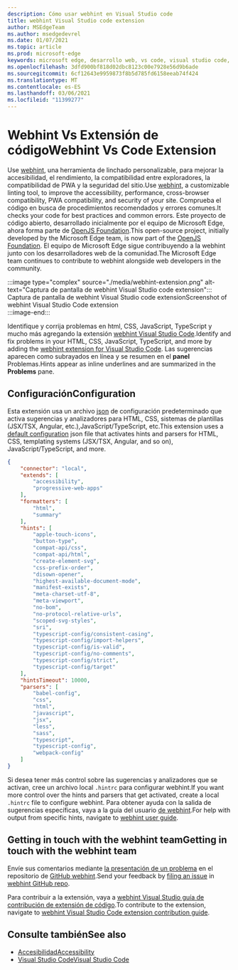```yaml
---
description: Cómo usar webhint en Visual Studio code
title: webhint Visual Studio code extension
author: MSEdgeTeam
ms.author: msedgedevrel
ms.date: 01/07/2021
ms.topic: article
ms.prod: microsoft-edge
keywords: microsoft edge, desarrollo web, vs code, visual studio code, webhint
ms.openlocfilehash: 3dfd900bf818d02dbc8123c00e7928e56d9b6ade
ms.sourcegitcommit: 6cf12643e9959873f8b5d785fd6158eeab74f424
ms.translationtype: MT
ms.contentlocale: es-ES
ms.lasthandoff: 03/06/2021
ms.locfileid: "11399277"
---
```

# <a name="webhint-vs-code-extension"></a><span data-ttu-id="ab929-104">Webhint Vs Extensión de código</span><span class="sxs-lookup"><span data-stu-id="ab929-104">Webhint Vs Code Extension</span></span>  

<span data-ttu-id="ab929-105">Use [webhint][WebhintMain], una herramienta de linchado personalizable, para mejorar la accesibilidad, el rendimiento, la compatibilidad entre exploradores, la compatibilidad de PWA y la seguridad del sitio.</span><span class="sxs-lookup"><span data-stu-id="ab929-105">Use [webhint][WebhintMain], a customizable linting tool, to improve the accessibility, performance, cross-browser compatibility, PWA compatibility, and security of your site.</span></span>  <span data-ttu-id="ab929-106">Comprueba el código en busca de procedimientos recomendados y errores comunes.</span><span class="sxs-lookup"><span data-stu-id="ab929-106">It checks your code for best practices and common errors.</span></span> <span data-ttu-id="ab929-107">Este proyecto de código abierto, desarrollado inicialmente por el equipo de Microsoft Edge, ahora forma parte de [OpenJS Foundation][OpenjsFoundation].</span><span class="sxs-lookup"><span data-stu-id="ab929-107">This open-source project, initially developed by the Microsoft Edge team, is now part of the [OpenJS Foundation][OpenjsFoundation].</span></span>  <span data-ttu-id="ab929-108">El equipo de Microsoft Edge sigue contribuyendo a la webhint junto con los desarrolladores web de la comunidad.</span><span class="sxs-lookup"><span data-stu-id="ab929-108">The Microsoft Edge team continues to contribute to webhint alongside web developers in the community.</span></span>  

:::image type="complex" source="./media/webhint-extension.png" alt-text="Captura de pantalla de webhint Visual Studio code extension":::
   <span data-ttu-id="ab929-110">Captura de pantalla de webhint Visual Studio code extension</span><span class="sxs-lookup"><span data-stu-id="ab929-110">Screenshot of webhint Visual Studio Code extension</span></span>  
:::image-end:::

<!--![Screenshot of webhint Visual Studio Code extension][ImageWebhintExtension]  -->  

<span data-ttu-id="ab929-111">Identifique y corrija problemas en html, CSS, JavaScript, TypeScript y mucho más agregando la extensión [webhint Visual Studio Code][VisualstudioMarketplaceWebhint].</span><span class="sxs-lookup"><span data-stu-id="ab929-111">Identify and fix problems in your HTML, CSS, JavaScript, TypeScript, and more by adding the [webhint extension for Visual Studio Code][VisualstudioMarketplaceWebhint].</span></span>  <span data-ttu-id="ab929-112">Las sugerencias aparecen como subrayados en línea y se resumen en el **panel** Problemas.</span><span class="sxs-lookup"><span data-stu-id="ab929-112">Hints appear as inline underlines and are summarized in the **Problems** pane.</span></span>  

## <a name="configuration"></a><span data-ttu-id="ab929-113">Configuración</span><span class="sxs-lookup"><span data-stu-id="ab929-113">Configuration</span></span>  

<span data-ttu-id="ab929-114">Esta extensión usa un archivo [json][GithubWebhintioIndexjson] de configuración predeterminado que activa sugerencias y analizadores para HTML, CSS, sistemas de plantillas \(JSX/TSX, Angular, etc.),JavaScript/TypeScript, etc.</span><span class="sxs-lookup"><span data-stu-id="ab929-114">This extension uses a [default configuration][GithubWebhintioIndexjson] json file that activates hints and parsers for HTML, CSS, templating systems \(JSX/TSX, Angular, and so on\), JavaScript/TypeScript, and more.</span></span>  

```json
{
    "connector": "local",
    "extends": [
        "accessibility",
        "progressive-web-apps"
    ],
    "formatters": [
        "html",
        "summary"
    ],
    "hints": [
        "apple-touch-icons",
        "button-type",
        "compat-api/css",
        "compat-api/html",
        "create-element-svg",
        "css-prefix-order",
        "disown-opener",
        "highest-available-document-mode",
        "manifest-exists",
        "meta-charset-utf-8",
        "meta-viewport",
        "no-bom",
        "no-protocol-relative-urls",
        "scoped-svg-styles",
        "sri",
        "typescript-config/consistent-casing",
        "typescript-config/import-helpers",
        "typescript-config/is-valid",
        "typescript-config/no-comments",
        "typescript-config/strict",
        "typescript-config/target"
    ],
    "hintsTimeout": 10000,
    "parsers": [
        "babel-config",
        "css",
        "html",
        "javascript",
        "jsx",
        "less",
        "sass",
        "typescript",
        "typescript-config",
        "webpack-config"
    ]
}
```  

<span data-ttu-id="ab929-115">Si desea tener más control sobre las sugerencias y analizadores que se activan, cree un archivo local `.hintrc` para configurar webhint.</span><span class="sxs-lookup"><span data-stu-id="ab929-115">If you want more control over the hints and parsers that get activated, create a local `.hintrc` file to configure webhint.</span></span>  <span data-ttu-id="ab929-116">Para obtener ayuda con la salida de sugerencias específicas, vaya a la guía del usuario [de webhint][WebhintDocsUserguideConfiguringSummary].</span><span class="sxs-lookup"><span data-stu-id="ab929-116">For help with output from specific hints, navigate to [webhint user guide][WebhintDocsUserguideConfiguringSummary].</span></span>  

## <a name="getting-in-touch-with-the-webhint-team"></a><span data-ttu-id="ab929-117">Getting in touch with the webhint team</span><span class="sxs-lookup"><span data-stu-id="ab929-117">Getting in touch with the webhint team</span></span>  

<span data-ttu-id="ab929-118">Envíe sus comentarios mediante [la presentación de un problema][GithubWebhintioIssuesNew] en el repositorio de [GitHub webhint][GithubWebhintio].</span><span class="sxs-lookup"><span data-stu-id="ab929-118">Send your feedback by [filing an issue][GithubWebhintioIssuesNew] in [webhint GitHub repo][GithubWebhintio].</span></span>  

<span data-ttu-id="ab929-119">Para contribuir a la extensión, vaya a [webhint Visual Studio guía de contribución de extensión de código][GithubWebhintioExtensionVscodeContributing].</span><span class="sxs-lookup"><span data-stu-id="ab929-119">To contribute to the extension, navigate to [webhint Visual Studio Code extension contribution guide][GithubWebhintioExtensionVscodeContributing].</span></span>  

## <a name="see-also"></a><span data-ttu-id="ab929-120">Consulte también</span><span class="sxs-lookup"><span data-stu-id="ab929-120">See also</span></span>  

*   [<span data-ttu-id="ab929-121">Accesibilidad</span><span class="sxs-lookup"><span data-stu-id="ab929-121">Accessibility</span></span>][AccessibilityIndex]  
*   [<span data-ttu-id="ab929-122">Visual Studio Code</span><span class="sxs-lookup"><span data-stu-id="ab929-122">Visual Studio Code</span></span>][VisualstudiocodeIndex]  

<!-- image links -->  

<!--[ImageWebhintExtension]: ./media/webhint-extension.png "Screenshot of webhint Visual Studio Code extension"  -->  

<!--links -->  

[AccessibilityIndex]: /microsoft-edge/accessibility "Accesibilidad | Microsoft Docs"  

[VisualstudiocodeIndex]: /microsoft-edge/visual-studio-code/index "Visual Studio código | Microsoft Docs"  

[GithubWebhintio]: https://github.com/webhintio/hint "webhint | GitHub"  
[GithubWebhintioExtensionVscodeContributing]: https://github.com/webhintio/hint/blob/master/packages/extension-vscode/CONTRIBUTING.md "Contribuir: webhint | GitHub"  
[GithubWebhintioIndexjson]: https://github.com/webhintio/hint/blob/master/packages/configuration-development/index.json "index.js- webhintio/hint | GitHub"
[GithubWebhintioIssuesNew]: https://github.com/webhintio/hint/issues/new "Nuevos problemas: webhintio/hint | GitHub"  

[VisualstudioMarketplaceWebhint]: https://marketplace.visualstudio.com/items?itemName=webhint.vscode-webhint "webhint | Visual Studio Marketplace"  

[OpenjsFoundation]:  https://openjsf.org "OpenJS Foundation"  

[WebhintDocsUserguideConfiguringSummary]: https://webhint.io/docs/user-guide/configuring-webhint/summary "Configuración de webhint | Documentación de webhint"  
[WebhintMain]:  https://webhint.io "webhint"  
